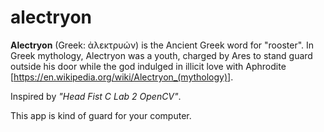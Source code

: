 # alectryon
<b>Alectryon</b> (Greek: ἀλεκτρυών) is the Ancient Greek word for "rooster". In Greek mythology, Alectryon was a youth, charged by Ares to stand guard outside his door while the god indulged in illicit love with Aphrodite [https://en.wikipedia.org/wiki/Alectryon_(mythology)].

Inspired by <i>"Head Fist C Lab 2 OpenCV"</i>.

This app is kind of guard for your computer.
